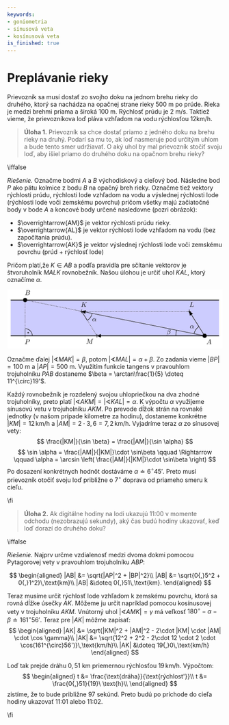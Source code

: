 ```yaml
---
keywords:
- goniometria
- sínusová veta
- kosínusová veta
is_finished: true
---
```


# Preplávanie rieky

Prievozník sa musí dostať zo svojho doku na jednom brehu rieky do druhého, ktorý sa nachádza na opačnej strane rieky $500\ \text{m}$ po prúde. Rieka je medzi brehmi priama a široká $100\ \text{m}$. Rýchlosť prúdu je $2\ \text{m}/\text{s}$. Taktiež vieme, že prievozníkova loď pláva vzhľadom na vodu rýchlosťou $12\text{km}/\text{h}$.

> **Úloha 1.** 
Prievozník sa chce dostať priamo z jedného doku na brehu rieky na druhý. Podarí sa mu to, ak loď nasmeruje pod určitým uhlom a bude tento smer udržiavať. O aký uhol by mal prievozník stočiť svoju loď, aby išiel priamo do druhého doku na opačnom brehu rieky?

\iffalse

*Riešenie.* 
Označme bodmi  $A$ a $B$ východiskový a cieľový bod. Následne bod $P$ ako pätu kolmice z bodu $B$ na opačný breh rieky. Označme tiež vektory rýchlosti prúdu, rýchlosti lode vzhľadom na vodu a výslednej rýchlosti lode (rýchlosti lode voči zemskému povrchu) pričom všetky majú začiatočné body v bode $A$ a koncové body určené nasledovne (pozri obrázok):

- $\overrightarrow{AM}$ je vektor rýchlosti prúdu rieky.
- $\overrightarrow{AL}$ je vektor rýchlosti lode vzhľadom na vodu (bez započítania prúdu).
- $\overrightarrow{AK}$ je vektor výslednej rýchlosti lode voči zemskému povrchu (prúd + rýchlosť lode)

Pričom platí,že $K\in AB$ a podľa pravidla pre sčítanie vektorov je štvoruholník $MALK$ rovnobežník. Našou úlohou je určiť uhol $KAL$, ktorý označíme $\alpha$. 

![Preplávanie rieky.](math4you_00011.jpg)

Označme ďalej $\lvert \sphericalangle MAK \rvert = \beta$, potom $\lvert \sphericalangle MAL \rvert  = \alpha + \beta$. Zo zadania vieme $|BP|=100\ \text{m}$ a $|AP|=500\ \text{m}$. Využitím funkcie tangens v pravouhlom trojuholníku $PAB$ dostaneme $\beta = \arctan\frac{1}{5} \doteq 11^{\circ}19'$.

Každý rovnobežník je rozdelený svojou uhlopriečkou na dva zhodné trojuholníky, preto platí $\lvert \sphericalangle AKM \rvert= \lvert \sphericalangle KAL \rvert = \alpha$.
K výpočtu $\alpha$ využijeme sínusovú vetu v trojuholníku $AKM$.
Po prevode dĺžok strán na rovnaké jednotky (v našom prípade kilometre za hodinu), dostaneme konkrétne $|KM|=12\,\text{km/h}$ a $|AM|=2\cdot 3{,}6=7{,}2\,\text{km/h}$. Vyjadríme teraz $\alpha$ zo sínusovej vety:
$$
\frac{|KM|}{\sin \beta} = \frac{|AM|}{\sin \alpha}
$$
$$
\sin \alpha = \frac{|AM|}{|KM|}\cdot \sin\beta \qquad \Rightarrow \qquad \alpha = \arcsin \left( \frac{|AM|}{|KM|}\cdot \sin\beta \right) 
$$
Po dosazení konkrétnych hodnôt dostáváme $\alpha
\doteq 6^{\circ}45'$. Preto musí prievozník otočiť svoju loď približne o $7^{\circ}$ doprava od priameho smeru k cieľu.

\fi

>**Úloha 2.** 
Ak digitálne hodiny na lodi ukazujú 11:00 v momente odchodu (nezobrazujú sekundy), aký čas budú hodiny ukazovať, keď loď dorazí do druhého doku?

\iffalse

*Riešenie.* Najprv určme vzdialenosť medzi dvoma dokmi pomocou Pytagorovej vety v pravouhlom trojuholníku $ABP$:

$$
\begin{aligned}
|AB| &= \sqrt{|AP|^2 + |BP|^2}\\
|AB| &= \sqrt{0{,}5^2 + 0{,}1^2}\,\text{km}\\
|AB| &\doteq 0{,}51\,\text{km}.
\end{aligned}
$$

Teraz musíme určit rýchlosť lode vzhľadom k zemskému povrchu, ktorá sa rovná dĺžke úsečky $AK$. Môžeme ju určit napríklad pomocou kosínusovej vety v trojuholníku $AKM$. Vnútorný uhol $\lvert \sphericalangle AMK \rvert =\gamma$ má veľkosť $180^{\circ}-\alpha - \beta \doteq 161^{\circ}56'$. 
Teraz pre $|AK|$ môžme zapísať:
$$
\begin{aligned}
|AK| &= \sqrt{|KM|^2 + |AM|^2 - 2\cdot |KM| \cdot |AM| \cdot \cos \gamma}\\
|AK| &= \sqrt{12^2 + 2^2 - 2\cdot 12 \cdot 2 \cdot \cos(161^{\circ}56')}\,\text{km/h}\\
|AK| &\doteq 19{,}0\,\text{km/h}
\end{aligned}
$$

Loď tak prejde dráhu $0{,}51\ \text{km}$ priemernou rýchlosťou $19\,\text{km}/\text{h}$. Výpočtom:
$$
\begin{aligned}
t &= \frac{\text{dráha}}{\text{rýchlost'}}\\
t &= \frac{0{,}51}{19}\ \text{h}\\
\end{aligned}
$$
zistíme, že to bude približne 97 sekúnd.
Preto budú po príchode do
cieľa hodiny ukazovať
11:01 alebo 11:02.

\fi




